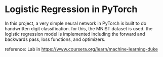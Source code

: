 # Logistic Regression in PyTorch

In this project, a very simple neural network in PyTorch is built to do handwritten digit classification.
for this, the MNIST dataset is used.
the logistic regression model is implemented including the forward and backwards pass, loss functions, and optimizers.


reference:
Lab in https://www.coursera.org/learn/machine-learning-duke
